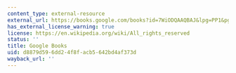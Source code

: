 ```yaml
---
content_type: external-resource
external_url: https://books.google.com/books?id=7WiODQAAQBAJ&lpg=PP1&pg=PP1#v=onepage&q&f=false
has_external_license_warning: true
license: https://en.wikipedia.org/wiki/All_rights_reserved
status: ''
title: Google Books
uid: d8879d59-6dd2-4f8f-acb5-642bd4af373d
wayback_url: ''
---
```

